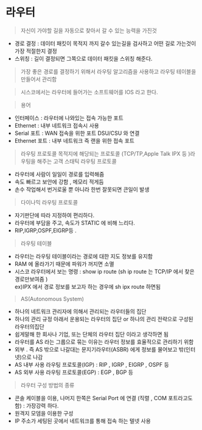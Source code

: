 # 라우터 
> 자신이 가야할 길을 자동으로 찾아서 갈 수 있는 능력을 가진것 
  
- 경로 결정 : 데이터 패킷이 목적지 까지 갈수 있는길을 검사하고 어떤 길로 가는것이 가장 적절한지 결정
- 스위칭 : 길이 결정되면 그쪽으로 데이터 패킷을 스위칭 해준다.
  
> 가장 좋은 경로를 결정하기 위해서 라우팅 알고리즘을 사용하고 라우팅 테이블을 만들어서 관리함 

> 시스코에서는 라우터에 들어가는 소프트웨어를 IOS 라고 한다.

>용어
- 인터페이스 : 라우터에 나와있는 접속 가능한 포트
- Ethernet : 내부 네트워크 접속시 사용 
- Serial 포트 : WAN 접속을 위한 포트 DSU/CSU 와 연결 
- Ethernet 포트 : 내부 네트워크 즉 랜을 위한 접속 포트 
> 라우팅 프로토콜 
목적지에 해당되는 프로토콜 (TCP/TP,Apple Talk IPX 등 )라우팅을 해주는 고객 
>스태틱 라우팅 프로토콜 
- 라우터에 사람이 일일이 경로를 입력해줌
- 속도 빠르고 보안에 강함 , 메모리 적게듬 
- 손수 작업해서 번거로울 뿐 아니라 한번 잘못되면 큰일이 발생 
> 다이나믹 라우팅 프로토콜 
- 자기판단에 따라 지정하여 편리하다.
- 라우터에 부담을 주고, 속도가 STATIC 에 비해 느리다.
- RIP,IGRP,OSPF,EIGRP등 .
>라우팅 테이블 
- 라우터는 라우팅 테이블이라는 경로에 대한 지도 정보를 유지함
- RAM 에 올라가기 때문에 파워가 꺼지면 소멸 
- 시스코 라우터에서 보는 명령 : show ip route (sh ip route 는 TCP/IP 에서 찾은 경로만보여줌 )   
  ex)IPX 에서 경로 정보를 보고자 하는 경우에 sh ipx route 하면됨
> AS(Autonomous System)
- 하나의 네트워크 관리자에 의해서 관리되는 라우터들의 집단
- 하나의 관리 규정 아래서 운용되는 라우터의 집단 or 하나의 관리 전략으로 구성된 라우터의집단
- 쉽게말해 한 회사나 기업, 또는 단체의 라우터 집단 이라고 생각하면 됨
- 라우터를 AS 라는 그룹으로 묶는 이유는 라우터 정보를 효율적으로 관리하기 위함 
- 외부 . 즉 AS 밖으로 나갈대는 문지기라우터(ASBR) 에게 정보를 물어보고 밖(인터넷)으로 나감
- AS 내부 사용 라우팅 프로토콜(IGP) : RIP , IGRP  , EIGRP , OSPF 등 
- AS 외부 사용 라우팅 프로토콜(EGP) : EGP , BGP 등 
> 라우터 구성 방법의 종류 
- 콘솔 케이블을 이용, 나머지 한쪽은 Serial Port 에 연결 (직렬 , COM 포트라고도 함) : 가장강력 하다.
- 원격지 모뎀을 이용한 구성 
- IP 주소가 세팅된 곳에서 네트워크를 통해 접속 하는 텔넷 사용